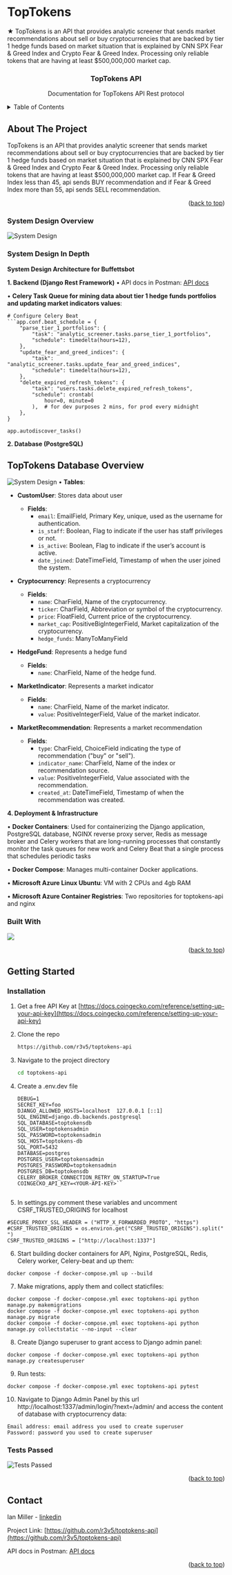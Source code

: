 # **TopTokens**
★ TopTokens is an API that provides analytic screener that sends market recommendations about sell or buy cryptocurrencies that are backed by tier 1 hedge funds based on market situation that is explained by CNN SPX Fear & Greed Index and Crypto Fear & Greed Index. Processing only reliable tokens that are having at least $500,000,000 market cap.

<a name="readme-top"></a>

  <h3 align="center">TopTokens API</h3>

  <p align="center">
    Documentation for TopTokens API Rest protocol
    <br />
  </p>
</div>



<!-- TABLE OF CONTENTS -->
<details>
  <summary>Table of Contents</summary>
  <ol>
    <li>
      <a href="#about-the-project">About The Project</a>
      <ul>
      <li><a href="#system-design-overview">System Design Overview</a></li>
      <li><a href="#system-design-in-depth">System Design In Depth</a></li>
       <li><a href="#built-with">Built With</a></li>
      </ul>
    </li>
    <li>
      <a href="#getting-started">Getting Started</a>
      <ul>
        <li><a href="#installation">Installation</a></li>
      </ul>
    </li>
    <li><a href="#contact">Contact</a></li>
    </li>
  </ol>
</details>



<!-- ABOUT THE PROJECT -->
## About The Project

TopTokens is an API that provides analytic screener that sends market recommendations about sell or buy cryptocurrencies that are backed by tier 1 hedge funds based on market situation that is explained by CNN SPX Fear & Greed Index and Crypto Fear & Greed Index. Processing only reliable tokens that are having at least $500,000,000 market cap. If Fear & Greed Index less than 45, api sends BUY recommendation and if Fear & Greed Index more than 55, api sends SELL recommendation.

<p align="right">(<a href="#about-the-project">back to top</a>)</p>

### System Design Overview
![System Design](https://raw.githubusercontent.com/r3v5/toptokens-api/dev/toptokens-system-design.png)


### System Design In Depth
**System Design Architecture for Buffettsbot**

**1. Backend (Django Rest Framework)**
• API docs in Postman: [API docs](https://documenter.getpostman.com/view/27242366/2sAXjJ4sVE#intro)

•  **Celery Task Queue for mining data about tier 1 hedge funds portfolios and updating market indicators values**:
```
# Configure Celery Beat
```app.conf.beat_schedule = {
    "parse_tier_1_portfolios": {
        "task": "analytic_screener.tasks.parse_tier_1_portfolios",
        "schedule": timedelta(hours=12),
    },
    "update_fear_and_greed_indices": {
        "task": "analytic_screener.tasks.update_fear_and_greed_indices",
        "schedule": timedelta(hours=12),
    },
    "delete_expired_refresh_tokens": {
        "task": "users.tasks.delete_expired_refresh_tokens",
        "schedule": crontab(
            hour=0, minute=0
        ),  # for dev purposes 2 mins, for prod every midnight
    },
}

app.autodiscover_tasks()
```

**2. Database (PostgreSQL)**
## TopTokens Database Overview
![System Design](https://raw.githubusercontent.com/r3v5/toptokens-api/dev/toptokens-database.png)
•  **Tables**:
- **CustomUser**: Stores data about user
  - **Fields**:
    - `email`: EmailField, Primary Key, unique, used as the username for authentication.
    - `is_staff`: Boolean, Flag to indicate if the user has staff privileges or not.
    - `is_active`: Boolean, Flag to indicate if the user’s account is active.
    - `date_joined`: DateTimeField, Timestamp of when the user joined the system.
 
- **Cryptocurrency**: Represents a cryptocurrency
  - **Fields**:
    - `name`: CharField, Name of the cryptocurrency.
    - `ticker`: CharField, Abbreviation or symbol of the cryptocurrency.
    - `price`: FloatField, Current price of the cryptocurrency.
    - `market_cap`: PositiveBigIntegerField, Market capitalization of the cryptocurrency.
    - `hedge_funds`: ManyToManyField

- ******HedgeFund******: Represents a hedge fund
  - **Fields**:
    - `name`: CharField, Name of the hedge fund.

- ****MarketIndicator****: Represents a market indicator
  - **Fields**:
    - `name`: CharField, Name of the market indicator.
    - `value`: PositiveIntegerField, Value of the market indicator.

- ******MarketRecommendation******: Represents a market recommendation
  - **Fields**:
    - `type`: CharField, ChoiceField indicating the type of recommendation ("buy" or "sell").
    - `indicator_name`: CharField, Name of the index or recommendation source.
    - `value`: PositiveIntegerField, Value associated with the recommendation.
    - `created_at`: DateTimeField, Timestamp of when the recommendation was created.
  
   



**4. Deployment & Infrastructure**

•  **Docker Containers**: Used for containerizing the Django application, PostgreSQL database, NGINX reverse proxy server, Redis as message broker and Celery workers that are long-running processes that constantly monitor the task queues for new work and Celery Beat that a single process that schedules periodic tasks

•  **Docker Compose**: Manages multi-container Docker applications.

•  **Microsoft Azure Linux Ubuntu**: VM with 2 CPUs and 4gb RAM

•  **Microsoft Azure Container Registries**: Two repositories for toptokens-api and nginx

### Built With

 <a href="https://skillicons.dev">
    <img src="https://skillicons.dev/icons?i=python,django,docker,postgres,redis,nginx,azure,linux,ubuntu" />
  </a>

<p align="right">(<a href="#about-the-project">back to top</a>)</p>



<!-- GETTING STARTED -->
## Getting Started

### Installation

1. Get a free API Key at [https://docs.coingecko.com/reference/setting-up-your-api-key](https://docs.coingecko.com/reference/setting-up-your-api-key)

2. Clone the repo
   ```sh
   https://github.com/r3v5/toptokens-api
   ```
3. Navigate to the project directory
   ```sh
   cd toptokens-api
   ```
4. Create a .env.dev file
   ```
   DEBUG=1
   SECRET_KEY=foo
   DJANGO_ALLOWED_HOSTS=localhost  127.0.0.1 [::1]
   SQL_ENGINE=django.db.backends.postgresql
   SQL_DATABASE=toptokensdb
   SQL_USER=toptokensadmin
   SQL_PASSWORD=toptokensadmin
   SQL_HOST=toptokens-db
   SQL_PORT=5432
   DATABASE=postgres
   POSTGRES_USER=toptokensadmin
   POSTGRES_PASSWORD=toptokensadmin
   POSTGRES_DB=toptokensdb
   CELERY_BROKER_CONNECTION_RETRY_ON_STARTUP=True
   COINGECKO_API_KEY=<YOUR-API-KEY>``
  
  5. In settings.py comment these variables and uncomment CSRF_TRUSTED_ORIGINS for localhost
   ```
   #SECURE_PROXY_SSL_HEADER = ("HTTP_X_FORWARDED_PROTO", "https")
   #CSRF_TRUSTED_ORIGINS = os.environ.get("CSRF_TRUSTED_ORIGINS").split(" ")
   CSRF_TRUSTED_ORIGINS = ["http://localhost:1337"]
   ```
  
  6. Start building docker containers for API, Nginx, PostgreSQL, Redis, Celery worker, Celery-beat and up them:
   ```
   docker compose -f docker-compose.yml up --build
   ```
  7. Make migrations, apply them and collect staticfiles:
   ```
   docker compose -f docker-compose.yml exec toptokens-api python manage.py makemigrations
   docker compose -f docker-compose.yml exec toptokens-api python manage.py migrate
   docker compose -f docker-compose.yml exec toptokens-api python manage.py collectstatic --no-input --clear
   ```
   8. Create Django superuser to grant access to Django admin panel:
   ```
   docker compose -f docker-compose.yml exec toptokens-api python manage.py createsuperuser
   ``` 
  9. Run tests:
   ```
   docker compose -f docker-compose.yml exec toptokens-api pytest
   ```
  10. Navigate to Django Admin Panel by this url http://localhost:1337/admin/login/?next=/admin/ and access the content of database with cryptocurrency data:
   ```
   Email address: email address you used to create superuser
   Password: password you used to create superuser
   ```
### Tests Passed

![Tests Passed](https://raw.githubusercontent.com/r3v5/toptokens-api/main/tests-passed.png)
   
<p align="right">(<a href="#about-the-project">back to top</a>)</p>






<!-- CONTACT -->
## Contact

Ian Miller - [linkedin](https://www.linkedin.com/in/ian-miller-620a63245/) 

Project Link: [https://github.com/r3v5/toptokens-api](https://github.com/r3v5/toptokens-api)

API docs in Postman: [API docs](https://documenter.getpostman.com/view/27242366/2sAXjJ4sVE#intro)

<p align="right">(<a href="#about-the-project">back to top</a>)</p>

